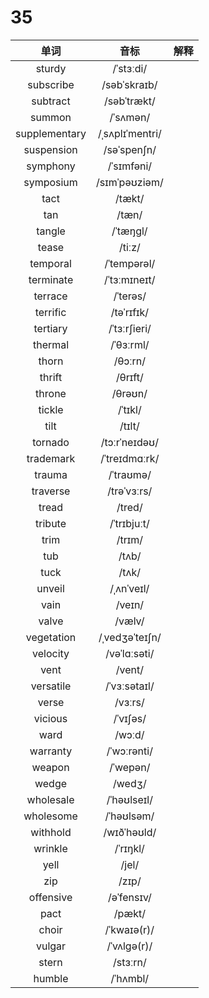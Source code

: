 # 35

|     单词      |      音标       | 解释 |
| :-----------: | :-------------: | :--: |
|    sturdy     |    /ˈstɜːdi/    |      |
|   subscribe   |  /səbˈskraɪb/   |      |
|   subtract    |   /səbˈtrækt/   |      |
|    summon     |    /ˈsʌmən/     |      |
| supplementary | /ˌsʌplɪˈmentri/ |      |
|  suspension   |   /səˈspenʃn/   |      |
|   symphony    |   /ˈsɪmfəni/    |      |
|   symposium   |  /sɪmˈpəʊziəm/  |      |
|     tact      |     /tækt/      |      |
|      tan      |      /tæn/      |      |
|    tangle     |    /ˈtæŋɡl/     |      |
|     tease     |     /tiːz/      |      |
|   temporal    |   /ˈtempərəl/   |      |
|   terminate   |  /ˈtɜːmɪneɪt/   |      |
|    terrace    |    /ˈterəs/     |      |
|   terrific    |   /təˈrɪfɪk/    |      |
|   tertiary    |  /ˈtɜːrʃieri/   |      |
|    thermal    |    /ˈθɜːrml/    |      |
|     thorn     |     /θɔːrn/     |      |
|    thrift     |     /θrɪft/     |      |
|    throne     |     /θrəʊn/     |      |
|    tickle     |     /ˈtɪkl/     |      |
|     tilt      |     /tɪlt/      |      |
|    tornado    |  /tɔːrˈneɪdəʊ/  |      |
|   trademark   |  /ˈtreɪdmɑːrk/  |      |
|    trauma     |    /ˈtraʊmə/    |      |
|   traverse    |   /trəˈvɜːrs/   |      |
|     tread     |     /tred/      |      |
|    tribute    |   /ˈtrɪbjuːt/   |      |
|     trim      |     /trɪm/      |      |
|      tub      |      /tʌb/      |      |
|     tuck      |      /tʌk/      |      |
|    unveil     |   /ˌʌnˈveɪl/    |      |
|     vain      |     /veɪn/      |      |
|     valve     |     /vælv/      |      |
|  vegetation   | /ˌvedʒəˈteɪʃn/  |      |
|   velocity    |  /vəˈlɑːsəti/   |      |
|     vent      |     /vent/      |      |
|   versatile   |  /ˈvɜːsətaɪl/   |      |
|     verse     |     /vɜːrs/     |      |
|    vicious    |    /ˈvɪʃəs/     |      |
|     ward      |     /wɔːd/      |      |
|   warranty    |   /ˈwɔːrənti/   |      |
|    weapon     |    /ˈwepən/     |      |
|     wedge     |     /wedʒ/      |      |
|   wholesale   |   /ˈhəʊlseɪl/   |      |
|   wholesome   |   /ˈhəʊlsəm/    |      |
|   withhold    |   /wɪðˈhəʊld/   |      |
|    wrinkle    |    /ˈrɪŋkl/     |      |
|     yell      |      /jel/      |      |
|      zip      |      /zɪp/      |      |
|   offensive   |   /əˈfensɪv/    |      |
|     pact      |     /pækt/      |      |
|     choir     |   /ˈkwaɪə(r)/   |      |
|    vulgar     |   /ˈvʌlɡə(r)/   |      |
|     stern     |    /stɜːrn/     |      |
|    humble     |    /ˈhʌmbl/     |      |